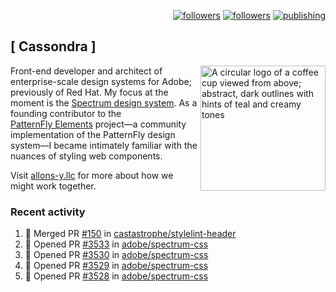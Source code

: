 <p align="right"><a rel="me" href="https://front-end.social/@castastrophe">
    <img alt="followers" title="Follow me on Mastodon" src="https://img.shields.io/mastodon/follow/109297102751309835?domain=https%3A%2F%2Ffront-end.social&label=Follow&logo=mastodon&logoColor=white&style=for-the-badge&labelColor=008080&color=006969"/></a>
  <a href="https://codepen.io/castastrophe/">
    <img alt="followers" title="Follow me on CodePen" src="https://img.shields.io/badge/23-1?color=640464&labelColor=7c007c&style=for-the-badge&logo=codepen&label=Follow"/></a>
<a href="https://castastrophe.medium.com/">
    <img alt="publishing" title="View articles on Medium" src="https://img.shields.io/badge/107-1?color=666&labelColor=444&label=subscribe&logo=medium&logoColor=white&style=for-the-badge"/></a>
</p>

## [&nbsp;Cassondra&nbsp;]

<img align="right" src="https://github-production-user-asset-6210df.s3.amazonaws.com/1840295/253016758-ba468774-1cd3-42c2-8f43-947b5eeb5edf.png" height="200" alt="A circular logo of a coffee cup viewed from above; abstract, dark outlines with hints of teal and creamy tones">

Front-end developer and architect of enterprise-scale design systems for Adobe; previously of Red Hat. My focus at the moment is the [Spectrum design system](https://github.com/adobe/spectrum-css). As a founding contributor to the [PatternFly&nbsp;Elements](https://github.com/patternfly/patternfly-elements) project&mdash;a community implementation of the PatternFly design system&mdash;I became intimately familiar with the nuances of styling web components.

Visit [allons-y.llc](http://allons-y.llc/) for more about how we might work together.

### Recent activity

<!--START_SECTION:activity-->
1. 🎉 Merged PR [#150](https://github.com/castastrophe/stylelint-header/pull/150) in [castastrophe/stylelint-header](https://github.com/castastrophe/stylelint-header)
2. 💪 Opened PR [#3533](https://github.com/adobe/spectrum-css/pull/3533) in [adobe/spectrum-css](https://github.com/adobe/spectrum-css)
3. 💪 Opened PR [#3530](https://github.com/adobe/spectrum-css/pull/3530) in [adobe/spectrum-css](https://github.com/adobe/spectrum-css)
4. 💪 Opened PR [#3529](https://github.com/adobe/spectrum-css/pull/3529) in [adobe/spectrum-css](https://github.com/adobe/spectrum-css)
5. 💪 Opened PR [#3528](https://github.com/adobe/spectrum-css/pull/3528) in [adobe/spectrum-css](https://github.com/adobe/spectrum-css)
<!--END_SECTION:activity-->
